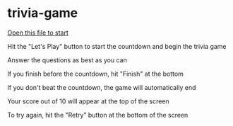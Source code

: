 # trivia-game

[Open this file to start](index.html)

Hit the "Let's Play" button to start the countdown and begin the trivia game

Answer the questions as best as you can

If you finish before the countdown, hit "Finish" at the bottom

If you don't beat the countdown, the game will automatically end

Your score out of 10 will appear at the top of the screen

To try again, hit the "Retry" button at the bottom of the screen
